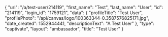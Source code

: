 {
    "url": "\/a\/test-user\/214119",
    "first_name": "Test",
    "last_name": "User",
    "id": "214119",
    "login_id": "1759121",
    "data": {
        "profileTitle": "Test User",
        "profilePhoto": "\/api\/canvas\/logo\/100363344-0.3587576825171.jpg",
        "date_created": 1552944441,
        "descriptionText": "A Test User"
    },
    "type": "captivate",
    "layout": "ambassador",
    "title": "Test User"
}